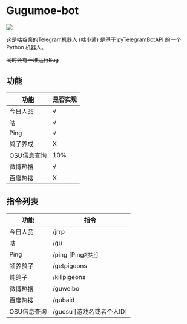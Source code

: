 # Gugumoe-bot
![](https://z3.ax1x.com/2021/09/14/4A1wbd.jpg)
 
 这是咕谷酱的Telegram机器人 (咕小酱)
 是基于 [pyTelegramBotAPI](https://github.com/eternnoir/pyTelegramBotAPI) 的一个 Python 机器人。
 
 ~~同时会有一堆运行Bug~~
 
 ## 功能
| 功能 | 是否实现 |
| ------- | ------- |
| 今日人品 |    √    |
|咕       |     √    |
|Ping|√|
|鸽子养成|X|
|OSU信息查询| 10% |
|微博热搜|√|
|百度热搜|X|

## 指令列表

|功能|指令|
| ------- | ------- |
|今日人品|/jrrp|
|咕|/gu|
|Ping|/ping [Ping地址]|
|领养鸽子|/getpigeons|
|炖鸽子|/killpigeons|
|微博热搜|/guweibo|
|百度热搜|/gubaid|
|OSU信息查询|/guosu [游戏名或者个人ID]|

